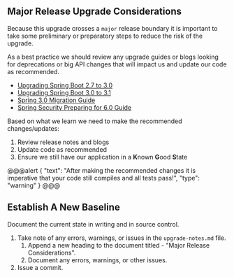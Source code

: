 ## Major Release Upgrade Considerations

Because this upgrade crosses a `major` release boundary it is important to take some preliminary or preparatory steps to reduce the risk of the upgrade.

As a best practice we should review any upgrade guides or blogs looking for deprecations or big API changes that will impact us and update our code as recommended.

- [Upgrading Spring Boot 2.7 to 3.0](https://github.com/spring-projects/spring-boot/wiki/Spring-Boot-3.0-Release-Notes#upgrading-from-spring-boot-27)
- [Upgrading Spring Boot 3.0 to 3.1](https://github.com/spring-projects/spring-boot/wiki/Spring-Boot-3.1-Release-Notes#upgrading-from-spring-boot-30)
- [Spring 3.0 Migration Guide](https://github.com/spring-projects/spring-boot/wiki/Spring-Boot-3.0-Migration-Guide)
- [Spring Security Preparing for 6.0 Guide](https://docs.spring.io/spring-security/reference/5.8/migration/index.html)

Based on what we learn we need to make the recommended changes/updates:

1. Review release notes and blogs
1. Update code as recommended
1. Ensure we still have our application in a **K**nown **G**ood **S**tate

@@@alert
{
"text": "After making the recommended changes it is imperative that your code still compiles and all tests pass!",
"type": "warning"
}
@@@

## Establish A New Baseline

Document the current state in writing and in source control.

1. Take note of any errors, warnings, or issues in the `upgrade-notes.md` file.
   1. Append a new heading to the document titled - "Major Release Considerations".
   2. Document any errors, warnings, or other issues.
2. Issue a commit.
